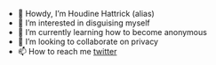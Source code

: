 - 👋 Howdy, I’m Houdine Hattrick (alias)
- 👀 I’m interested in disguising myself
- 🌱 I’m currently learning how to become anonymous
- 💞️ I’m looking to collaborate on privacy
- 📫 How to reach me [twitter](https://twitter.com/hattrick__houdine)

<!---
theyolkster/theyolkster is a ✨ special ✨ repository because its `README.md` (this file) appears on your GitHub profile.
You can click the Preview link to take a look at your changes.
--->
